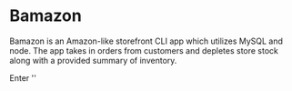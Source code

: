 # Bamazon

Bamazon is an Amazon-like storefront CLI app which utilizes MySQL and node. The app takes in orders from customers and depletes store stock along with a provided summary of inventory.

Enter '<npm install>'
